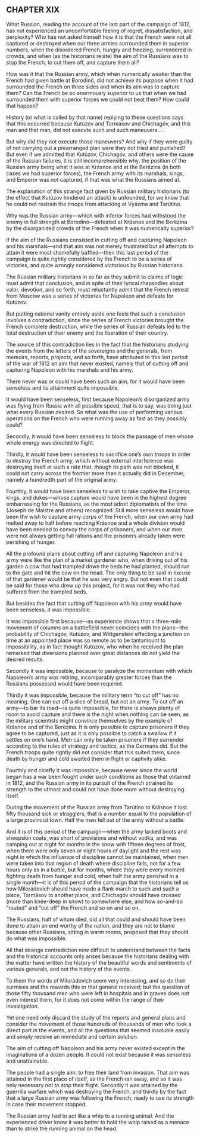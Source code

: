 ## CHAPTER XIX

What Russian, reading the account of the last part of the campaign
of 1812, has not experienced an uncomfortable feeling of regret,
dissatisfaction, and perplexity? Who has not asked himself how it is
that the French were not all captured or destroyed when our three armies
surrounded them in superior numbers, when the disordered French, hungry
and freezing, surrendered in crowds, and when (as the historians relate)
the aim of the Russians was to stop the French, to cut them off, and
capture them all?

How was it that the Russian army, which when numerically weaker than the
French had given battle at Borodinó, did not achieve its purpose when it
had surrounded the French on three sides and when its aim was to capture
them? Can the French be so enormously superior to us that when we had
surrounded them with superior forces we could not beat them? How could
that happen?

History (or what is called by that name) replying to these questions
says that this occurred because Kutúzov and Tormásov and Chichagóv, and
this man and that man, did not execute such and such maneuvers....

But why did they not execute those maneuvers? And why if they were
guilty of not carrying out a prearranged plan were they not tried and
punished? But even if we admitted that Kutúzov, Chichagóv, and others
were the cause of the Russian failures, it is still incomprehensible
why, the position of the Russian army being what it was at Krásnoe and
at the Berëzina (in both cases we had superior forces), the French army
with its marshals, kings, and Emperor was not captured, if that was what
the Russians aimed at.

The explanation of this strange fact given by Russian military
historians (to the effect that Kutúzov hindered an attack) is unfounded,
for we know that he could not restrain the troops from attacking at
Vyázma and Tarútino.

Why was the Russian army—which with inferior forces had withstood the
enemy in full strength at Borodinó—defeated at Krásnoe and the Berëzina
by the disorganized crowds of the French when it was numerically
superior?

If the aim of the Russians consisted in cutting off and capturing
Napoleon and his marshals—and that aim was not merely frustrated but all
attempts to attain it were most shamefully baffled—then this last period
of the campaign is quite rightly considered by the French to be a
series of victories, and quite wrongly considered victorious by Russian
historians.

The Russian military historians in so far as they submit to claims
of logic must admit that conclusion, and in spite of their lyrical
rhapsodies about valor, devotion, and so forth, must reluctantly admit
that the French retreat from Moscow was a series of victories for
Napoleon and defeats for Kutúzov.

But putting national vanity entirely aside one feels that such a
conclusion involves a contradiction, since the series of French
victories brought the French complete destruction, while the series
of Russian defeats led to the total destruction of their enemy and the
liberation of their country.

The source of this contradiction lies in the fact that the historians
studying the events from the letters of the sovereigns and the generals,
from memoirs, reports, projects, and so forth, have attributed to this
last period of the war of 1812 an aim that never existed, namely that of
cutting off and capturing Napoleon with his marshals and his army.

There never was or could have been such an aim, for it would have been
senseless and its attainment quite impossible.

It would have been senseless, first because Napoleon’s disorganized
army was flying from Russia with all possible speed, that is to say, was
doing just what every Russian desired. So what was the use of performing
various operations on the French who were running away as fast as they
possibly could?

Secondly, it would have been senseless to block the passage of men whose
whole energy was directed to flight.

Thirdly, it would have been senseless to sacrifice one’s own troops in
order to destroy the French army, which without external interference
was destroying itself at such a rate that, though its path was not
blocked, it could not carry across the frontier more than it actually
did in December, namely a hundredth part of the original army.

Fourthly, it would have been senseless to wish to take captive the
Emperor, kings, and dukes—whose capture would have been in the highest
degree embarrassing for the Russians, as the most adroit diplomatists of
the time (Joseph de Maistre and others) recognized. Still more senseless
would have been the wish to capture army corps of the French, when our
own army had melted away to half before reaching Krásnoe and a whole
division would have been needed to convoy the corps of prisoners, and
when our men were not always getting full rations and the prisoners
already taken were perishing of hunger.

All the profound plans about cutting off and capturing Napoleon and his
army were like the plan of a market gardener who, when driving out of
his garden a cow that had trampled down the beds he had planted, should
run to the gate and hit the cow on the head. The only thing to be said
in excuse of that gardener would be that he was very angry. But not even
that could be said for those who drew up this project, for it was not
they who had suffered from the trampled beds.

But besides the fact that cutting off Napoleon with his army would have
been senseless, it was impossible.

It was impossible first because—as experience shows that a three-mile
movement of columns on a battlefield never coincides with the plans—the
probability of Chichagóv, Kutúzov, and Wittgenstein effecting a junction
on time at an appointed place was so remote as to be tantamount to
impossibility, as in fact thought Kutúzov, who when he received the plan
remarked that diversions planned over great distances do not yield the
desired results.

Secondly it was impossible, because to paralyze the momentum with which
Napoleon’s army was retiring, incomparably greater forces than the
Russians possessed would have been required.

Thirdly it was impossible, because the military term “to cut off” has no
meaning. One can cut off a slice of bread, but not an army. To cut off
an army—to bar its road—is quite impossible, for there is always plenty
of room to avoid capture and there is the night when nothing can be
seen, as the military scientists might convince themselves by the
example of Krásnoe and of the Berëzina. It is only possible to capture
prisoners if they agree to be captured, just as it is only possible
to catch a swallow if it settles on one’s hand. Men can only be taken
prisoners if they surrender according to the rules of strategy and
tactics, as the Germans did. But the French troops quite rightly did not
consider that this suited them, since death by hunger and cold awaited
them in flight or captivity alike.

Fourthly and chiefly it was impossible, because never since the world
began has a war been fought under such conditions as those that obtained
in 1812, and the Russian army in its pursuit of the French strained its
strength to the utmost and could not have done more without destroying
itself.

During the movement of the Russian army from Tarútino to Krásnoe it
lost fifty thousand sick or stragglers, that is a number equal to the
population of a large provincial town. Half the men fell out of the army
without a battle.

And it is of this period of the campaign—when the army lacked boots
and sheepskin coats, was short of provisions and without vodka, and
was camping out at night for months in the snow with fifteen degrees
of frost, when there were only seven or eight hours of daylight and
the rest was night in which the influence of discipline cannot be
maintained, when men were taken into that region of death where
discipline fails, not for a few hours only as in a battle, but for
months, where they were every moment fighting death from hunger and
cold, when half the army perished in a single month—it is of this period
of the campaign that the historians tell us how Milorádovich should have
made a flank march to such and such a place, Tormásov to another place,
and Chichagóv should have crossed (more than knee-deep in snow) to
somewhere else, and how so-and-so “routed” and “cut off” the French and
so on and so on.

The Russians, half of whom died, did all that could and should have been
done to attain an end worthy of the nation, and they are not to blame
because other Russians, sitting in warm rooms, proposed that they should
do what was impossible.

All that strange contradiction now difficult to understand between the
facts and the historical accounts only arises because the historians
dealing with the matter have written the history of the beautiful words
and sentiments of various generals, and not the history of the events.

To them the words of Milorádovich seem very interesting, and so do their
surmises and the rewards this or that general received; but the question
of those fifty thousand men who were left in hospitals and in graves
does not even interest them, for it does not come within the range of
their investigation.

Yet one need only discard the study of the reports and general plans and
consider the movement of those hundreds of thousands of men who took a
direct part in the events, and all the questions that seemed insoluble
easily and simply receive an immediate and certain solution.

The aim of cutting off Napoleon and his army never existed except in
the imaginations of a dozen people. It could not exist because it was
senseless and unattainable.

The people had a single aim: to free their land from invasion. That aim
was attained in the first place of itself, as the French ran away,
and so it was only necessary not to stop their flight. Secondly it was
attained by the guerrilla warfare which was destroying the French, and
thirdly by the fact that a large Russian army was following the French,
ready to use its strength in case their movement stopped.

The Russian army had to act like a whip to a running animal. And the
experienced driver knew it was better to hold the whip raised as a
menace than to strike the running animal on the head.





